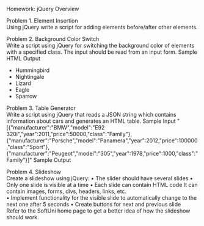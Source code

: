 Homework: jQuery Overview

Problem 1.	Element Insertion               
Using jQuery write a script for adding elements before/after other elements.

Problem 2.	Background Color Switch                     
Write a script using jQuery for switching the background color of elements with a specified class. The input should be read from an input form.
Sample HTML	Output
<ul>
    <li class="bird">Hummingbird</li>
    <li class="bird">Nightingale</li>
    <li>Lizard</li>
    <li class="bird">Eagle</li>
    <li class="bird">Sparrow</li>
</ul>	 

Problem 3.	Table Generator                                         
Write a script using jQuery that reads a JSON string which contains information about cars and generates an HTML table.
Sample Input
"[{"manufacturer":"BMW","model":"E92 320i","year":2011,"price":50000,"class":"Family"},
{"manufacturer":"Porsche","model":"Panamera","year":2012,"price":100000,"class":"Sport"},
{"manufacturer":"Peugeot","model":"305","year":1978,"price":1000,"class":"Family"}]"
Sample Output
 
Problem 4.	Slideshow                                             
Create a slideshow using jQuery:
•	The slider should have several slides
•	Only one slide is visible at a time
•	Each slide can contain HTML code
        It can contain images, forms, divs, headers, links, etc.                      
•	Implement functionality for the visible slide to automatically change to the next one after 5 seconds
•	Create buttons for next and previous slide                                    
Refer to the SoftUni home page to get a better idea of how the slideshow should work.
